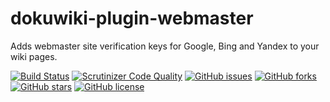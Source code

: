 dokuwiki-plugin-webmaster
=========================

Adds webmaster site verification keys for Google, Bing and Yandex to your wiki pages.

[![Build Status](https://travis-ci.org/mprins/dokuwiki-plugin-webmaster.svg?branch=master)](https://travis-ci.org/mprins/dokuwiki-plugin-webmaster)
[![Scrutinizer Code Quality](https://scrutinizer-ci.com/g/mprins/dokuwiki-plugin-webmaster/badges/quality-score.png?b=master)](https://scrutinizer-ci.com/g/mprins/dokuwiki-plugin-webmaster/?branch=master)
[![GitHub issues](https://img.shields.io/github/issues/mprins/dokuwiki-plugin-webmaster.svg)](https://github.com/mprins/dokuwiki-plugin-webmaster/issues)
[![GitHub forks](https://img.shields.io/github/forks/mprins/dokuwiki-plugin-webmaster.svg)](https://github.com/mprins/dokuwiki-plugin-webmaster/network)
[![GitHub stars](https://img.shields.io/github/stars/mprins/dokuwiki-plugin-webmaster.svg)](https://github.com/mprins/dokuwiki-plugin-webmaster/stargazers)
[![GitHub license](https://img.shields.io/badge/license-GPLv2-blue.svg)](https://raw.githubusercontent.com/mprins/dokuwiki-plugin-webmaster/master/LICENSE)
